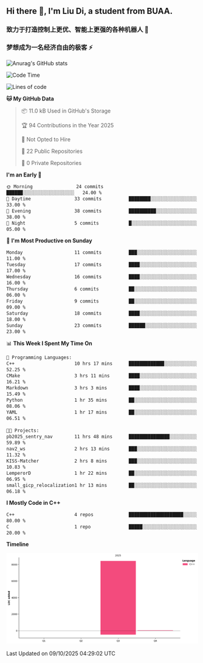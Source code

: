## Hi there 👋, I'm Liu Di, a student from BUAA.

### 致力于打造控制上更优、智能上更强的各种机器人 :robot:

### 梦想成为一名经济自由的极客 :zap:

![Anurag's GitHub stats](https://github-readme-stats.vercel.app/api?username=LemperorD)

<!--START_SECTION:waka-->
![Code Time](http://img.shields.io/badge/Code%20Time-36%20hrs%201%20min-blue)

![Lines of code](https://img.shields.io/badge/From%20Hello%20World%20I%27ve%20Written-8.4%20thousand%20lines%20of%20code-blue)

**🐱 My GitHub Data** 

> 📦 11.0 kB Used in GitHub's Storage 
 > 
> 🏆 94 Contributions in the Year 2025
 > 
> 🚫 Not Opted to Hire
 > 
> 📜 22 Public Repositories 
 > 
> 🔑 0 Private Repositories 
 > 
**I'm an Early 🐤** 

```text
🌞 Morning                24 commits          ██████░░░░░░░░░░░░░░░░░░░   24.00 % 
🌆 Daytime                33 commits          ████████░░░░░░░░░░░░░░░░░   33.00 % 
🌃 Evening                38 commits          ██████████░░░░░░░░░░░░░░░   38.00 % 
🌙 Night                  5 commits           █░░░░░░░░░░░░░░░░░░░░░░░░   05.00 % 
```
📅 **I'm Most Productive on Sunday** 

```text
Monday                   11 commits          ███░░░░░░░░░░░░░░░░░░░░░░   11.00 % 
Tuesday                  17 commits          ████░░░░░░░░░░░░░░░░░░░░░   17.00 % 
Wednesday                16 commits          ████░░░░░░░░░░░░░░░░░░░░░   16.00 % 
Thursday                 6 commits           ██░░░░░░░░░░░░░░░░░░░░░░░   06.00 % 
Friday                   9 commits           ██░░░░░░░░░░░░░░░░░░░░░░░   09.00 % 
Saturday                 18 commits          ████░░░░░░░░░░░░░░░░░░░░░   18.00 % 
Sunday                   23 commits          ██████░░░░░░░░░░░░░░░░░░░   23.00 % 
```


📊 **This Week I Spent My Time On** 

```text
💬 Programming Languages: 
C++                      10 hrs 17 mins      █████████████░░░░░░░░░░░░   52.25 % 
CMake                    3 hrs 11 mins       ████░░░░░░░░░░░░░░░░░░░░░   16.21 % 
Markdown                 3 hrs 3 mins        ████░░░░░░░░░░░░░░░░░░░░░   15.49 % 
Python                   1 hr 35 mins        ██░░░░░░░░░░░░░░░░░░░░░░░   08.06 % 
YAML                     1 hr 17 mins        ██░░░░░░░░░░░░░░░░░░░░░░░   06.51 % 

🐱‍💻 Projects: 
pb2025_sentry_nav        11 hrs 48 mins      ███████████████░░░░░░░░░░   59.89 % 
nav2_ws                  2 hrs 13 mins       ███░░░░░░░░░░░░░░░░░░░░░░   11.32 % 
KISS-Matcher             2 hrs 8 mins        ███░░░░░░░░░░░░░░░░░░░░░░   10.83 % 
LemperorD                1 hr 22 mins        ██░░░░░░░░░░░░░░░░░░░░░░░   06.95 % 
small_gicp_relocalization1 hr 13 mins        ██░░░░░░░░░░░░░░░░░░░░░░░   06.18 % 
```

**I Mostly Code in C++** 

```text
C++                      4 repos             ████████████████████░░░░░   80.00 % 
C                        1 repo              █████░░░░░░░░░░░░░░░░░░░░   20.00 % 
```



**Timeline**

![Lines of Code chart](https://raw.githubusercontent.com/LemperorD/LemperorD/main/assets/bar_graph.png)


 Last Updated on 09/10/2025 04:29:02 UTC
<!--END_SECTION:waka-->


<!--
**LemperorD/LemperorD** is a ✨ _special_ ✨ repository because its `README.md` (this file) appears on your GitHub profile.

Here are some ideas to get you started:

- 🔭 I’m currently working on ...
- 🌱 I’m currently learning ...
- 👯 I’m looking to collaborate on ...
- 🤔 I’m looking for help with ...
- 💬 Ask me about ...
- 📫 How to reach me: ...
- 😄 Pronouns: ...
- ⚡ Fun fact: ...
-->
